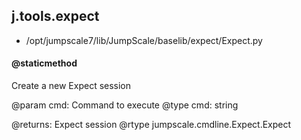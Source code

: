 ## j.tools.expect

- /opt/jumpscale7/lib/JumpScale/baselib/expect/Expect.py

#### @staticmethod 

Create a new Expect session

@param cmd: Command to execute
@type cmd: string

@returns: Expect session
@rtype jumpscale.cmdline.Expect.Expect


